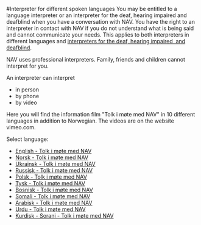 #Interpreter for different spoken languages
You may be entitled to a language interpreter or an interpreter for the deaf, hearing impaired and deafblind when you have a conversation with NAV.
You have the right to an interpreter in contact with NAV if you do not understand what is being said and cannot communicate your needs. This applies to both interpreters in different languages and [interpreters for the deaf, hearing impaired  and deafblind](/no/person/hjelpemidler/hjelpemidler-og-tilrettelegging/tolketjenesten).

 NAV uses professional interpreters. Family, friends and children cannot interpret for you.

 An interpreter can interpret

 * in person
* by phone
* by video

 Here you will find the information film "Tolk i møte med NAV" in 10 different languages ​​in addition to Norwegian. The videos are on the website vimeo.com.

 Select language:

 * [English - Tolk i møte med NAV](https://vimeo.com/654455998)
* [Norsk - Tolk i møte med NAV](https://vimeo.com/654456033)
* [Ukrainsk - Tolk i møte med NAV](https://vimeo.com/manage/videos/696892548)
* [Russisk - Tolk i møte med NAV](https://vimeo.com/759018688)
* [Polsk - Tolk i møte med NAV](https://vimeo.com/654456073)
* [Tysk - Tolk i møte med NAV](https://vimeo.com/662258427)
* [Bosnisk - Tolk i møte med NAV](https://vimeo.com/654455947)
* [Somali - Tolk i møte med NAV](https://vimeo.com/showcase/9089710/video/654456106)
* [Arabisk - Tolk i møte med NAV](https://vimeo.com/712012744)
* [Urdu - Tolk i møte med NAV](https://vimeo.com/747621640)
* [Kurdisk - Sorani - Tolk i møte med NAV](https://vimeo.com/794435646)

 
